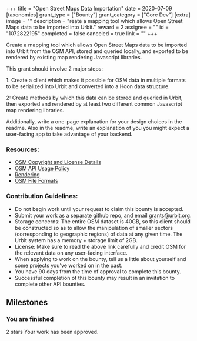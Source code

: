 +++
title = "Open Street Maps Data Importation"
date = 2020-07-09
[taxonomies]
grant_type = ["Bounty"]
grant_category = ["Core Dev"]
[extra]
image = ""
description = "reate a mapping tool which allows Open Street Maps data to be imported into Urbit."
reward = 2
assignee = ""
id = "1072822195"
completed = false
canceled = true
link = ""
+++

Create a mapping tool which allows Open Street Maps data to be imported into Urbit from the OSM API, stored and queried locally, and exported to be rendered by existing map rendering Javascript libraries.

This grant should involve 2 major steps:

1: Create a client which makes it possible for OSM data in multiple formats to be serialized into Urbit and converted into a Hoon data structure.

2: Create methods by which this data can be stored and queried in Urbit, then exported and rendered by at least two different common Javascript map rendering libraries.

Additionally, write a one-page explanation for your design choices in the readme. Also in the readme, write an explanation of you you might expect a user-facing app to take advantage of your backend.

### Resources:

- [OSM Copyright and License Details](https://www.openstreetmap.org/copyright)
- [OSM API Usage Policy](https://operations.osmfoundation.org/policies/api/)
- [Rendering](https://wiki.openstreetmap.org/wiki/Rendering)
- [OSM File Formats](https://wiki.openstreetmap.org/wiki/OSM_file_formats)

### Contribution Guidelines:

- Do not begin work until your request to claim this bounty is accepted.
- Submit your work as a separate github repo, and email grants@urbit.org.
- Storage concerns: The entire OSM dataset is 40GB, so this client should be constructed so as to allow the manipulation of smaller sectors (corresponding to geographic regions) of data at any given time. The Urbit system has a memory + storage limit of 2GB.
- License: Make sure to read the above link carefully and credit OSM for the relevant data on any user-facing interface.
- When applying to work on the bounty, tell us a little about yourself and some projects you’ve worked on in the past.
- You have 90 days from the time of approval to complete this bounty.
- Successful completion of this bounty may result in an invitation to complete other API bounties.

## Milestones

### You are finished

2 stars
Your work has been approved.
